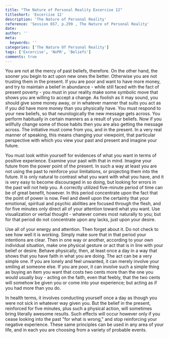 ```yaml
---
title: "The Nature of Personal Reality Excercise 12"
titleshort: 'Excercise 12'
description: 'The Nature of Personal Reality'
reference: 'Session 657, p.299 , The Nature of Personal Reality'
date:
author: ''
meta:
  keywords: ''
categories: ['The Nature Of Personal Reality']
tags: ['Excercise', 'NoPR', 'Beliefs']
comments: true
---
```

You are not at the mercy of past beliefs, therefore. On the other hand, the sooner you begin to act upon new ones the better. Otherwise you are not trusting them in the present. If you are poor and want to have more money, and try to maintain a belief in abundance - while still faced with the fact of present poverty - you must in your reality make some symbolic move that shows you are willing to accept a change. As foolish as it may sound, you should give some money away, or in whatever manner that suits you act as if you did have more money than you physically have. You must respond to your new beliefs, so that neurologically the new message gets across. You perform habitually in certain manners as a result of your beliefs. Now if you willfully change some of those habits then you are also getting the message across. The initiative must come from you, and in the present. In a very real manner of speaking, this means changing your viewpoint, that particular perspective with which you view your past and present and imagine your future.

You must look within yourself for evidences of what you want in terms of positive experience. Examine your past with that in mind. Imagine your future from the power point of the present. In such a way at least you are not using the past to reinforce your limitations, or projecting them into the future. It is only natural to contrast what you want with what you have, and it is very easy to become discouraged in so doing, but looking for errors in the past will not help you. A correctly utilized five-minute period of time can be of great benefit, however. In this period concentrate upon the fact that the point of power is now. Feel and dwell upon the certainty that your emotional, spiritual and psychic abilities are focused through the flesh, and for five minutes only direct all of your attention toward what you want. Use visualization or verbal thought - whatever comes most naturally to you; but for that period do not concentrate upon any lacks, just upon your desire.

Use all of your energy and attention. Then forget about it. Do not check to see how well it is working. Simply make sure that in that period your intentions are clear. Then in one way or another, according to your own individual situation, make one physical gesture or act that is in line with your belief or desire. Behave physically, then, at least once a day in a way that shows that you have faith in what you are doing. The act can be a very simple one. If you are lonely and feel unwanted, it can merely involve your smiling at someone else. If you are poor, it can involve such a simple thing as buying an item you want that costs two cents more than the one you would usually buy - acting on the faith, even that feebly, that the two cents will somehow be given you or come into your experience; but acting as if you had more than you do.

In health terms, it involves conducting yourself once a day as though you were not sick in whatever way given you. But the belief in the present, reinforced for five minutes, plus such a physical action, will sometimes bring literally awesome results. Such effects will occur however only if you cease looking into the past "for what is wrong," and stop reinforcing your negative experience. These same principles can be used in any area of your life, and in each you are choosing from a variety of probable events.
